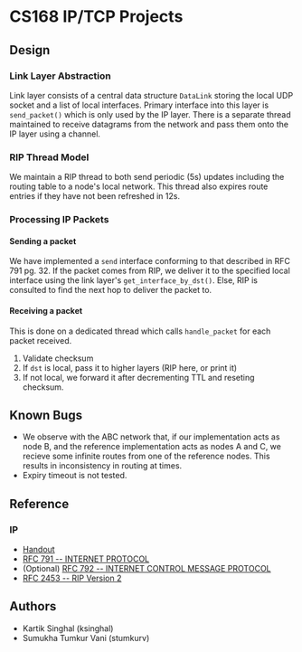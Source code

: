 # CS168 IP/TCP Projects

## Design
### Link Layer Abstraction
Link layer consists of a central data structure `DataLink` storing the local UDP socket and a list of local interfaces. Primary interface into this layer is `send_packet()` which is only used by the IP layer. There is a separate thread maintained to receive datagrams from the network and pass them onto the IP layer using a channel.

### RIP Thread Model
We maintain a RIP thread to both send periodic (5s) updates including the routing table to a node's local network. This thread also expires route entries if they have not been refreshed in 12s.

### Processing IP Packets

#### Sending a packet
We have implemented a `send` interface conforming to that described in RFC 791 pg. 32. If the packet comes from RIP, we deliver it to the specified local interface using the link layer's `get_interface_by_dst()`. Else, RIP is consulted to find the next hop to deliver the packet to.

#### Receiving a packet
This is done on a dedicated thread which calls `handle_packet` for each packet received.
1. Validate checksum
1. If `dst` is local, pass it to higher layers (RIP here, or print it)
1. If not local, we forward it after decrementing TTL and reseting checksum.

## Known Bugs
- We observe with the ABC network that, if our implementation acts as node B, and the reference implementation acts as nodes A and C, we recieve some infinite routes from one of the reference nodes. This results in inconsistency in routing at times.
- Expiry timeout is not tested.

## Reference
### IP
- [Handout](http://cs.brown.edu/courses/csci1680/f16/content/projects/ip.pdf)
- [RFC 791 -- INTERNET PROTOCOL](https://tools.ietf.org/html/rfc791)
- (Optional) [RFC 792 -- INTERNET CONTROL MESSAGE PROTOCOL](https://tools.ietf.org/html/rfc792)
- [RFC 2453 -- RIP Version 2](https://tools.ietf.org/html/rfc2453)

## Authors
- Kartik Singhal (ksinghal)
- Sumukha Tumkur Vani (stumkurv)
